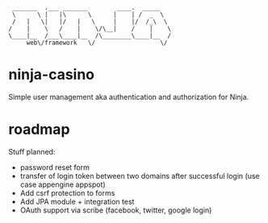      _______  .___ _______        ____.  _____   
     \      \ |   |\      \      |    | /  _  \  
     /   |   \|   |/   |   \     |    |/  /_\  \ 
    /    |    \   /    |    \/\__|    /    |    \
    \____|__  /___\____|__  /\________\____|__  /
         web\/framework   \/                  \/ 
        


ninja-casino
============

Simple user management aka authentication and authorization for Ninja.


roadmap
=======

Stuff planned:

 * password reset form
 * transfer of login token between two domains after successful login
   (use case appengine appspot)
 * Add csrf protection to forms
 * Add JPA module + integration test
 * OAuth support via scribe (facebook, twitter, google login) 

